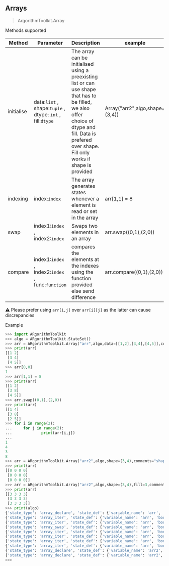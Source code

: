 ## Arrays

> ArgorithmToolkit.Array

Methods supported

| Method     | Parameter                                                 | Description                                                  | example                        |
| ---------- | --------------------------------------------------------- | ------------------------------------------------------------ | ------------------------------ |
| initialise | data:`list` , shape:`tuple` , dtype: `int` , fill:`dtype` | The array can be initialised using a preexisting list or can use  shape that has to be filled, we also offer choice of dtype and fill. Data is prefered over shape. Fill only works if shape is provided | Array("arr2",algo,shape=(3,4)) |
| indexing   | index:`index`                                             | The array generates states whenever a element is read or set in the array | arr\[1,1] = 8                  |
| swap       | index1:`index` , index2:`index`                           | Swaps two elements in an array                               | arr.swap((0,1),(2,0))          |
| compare    | index1:`index` , index2:`index` , func:`function`         | compares the elements at the indexes using the function provided else send difference | arr.compare((0,1),(2,0))       |

:warning: Please prefer using `arr[i,j]` over `arr[i][j]` as the latter can cause discrepancies

Example

```python
>>> import ARgorithmToolkit
>>> algo = ARgorithmToolkit.StateSet()
>>> arr = ARgorithmToolkit.Array("arr",algo,data=[[1,2],[3,4],[4,5]],comments="shape_declare")
>>> print(arr)
[[1 2]
 [3 4]
 [4 5]]
>>> arr[0,0]
1
>>> arr[1,1] = 8
>>> print(arr)
[[1 2]
 [3 8]
 [4 5]]
>>> arr.swap((0,1),(2,0))
>>> print(arr)
[[1 4]
 [3 8]
 [2 5]]
>>> for i in range(2):
...     for j in range(2):
...             print(arr[i,j])
... 
1
4
3
8
>>> arr = ARgorithmToolkit.Array("arr2",algo,shape=(3,4),comments="shape_declare") 
>>> print(arr)
[[0 0 0 0]
 [0 0 0 0]
 [0 0 0 0]]
>>> arr = ARgorithmToolkit.Array("arr2",algo,shape=(3,4),fill=3,comments="shape_declare") 
>>> print(arr)
[[3 3 3 3]
 [3 3 3 3]
 [3 3 3 3]]
>>> print(algo)
{'state_type': 'array_declare', 'state_def': {'variable_name': 'arr', 'body': [[1, 2], [3, 4], [4, 5]]}, 'comments': 'shape_declare'}
{'state_type': 'array_iter', 'state_def': {'variable_name': 'arr', 'body': [[1, 2], [3, 4], [4, 5]], 'index': (0, 0)}, 'comments': ''}
{'state_type': 'array_iter', 'state_def': {'variable_name': 'arr', 'body': [[1, 2], [3, 8], [4, 5]], 'index': (1, 1)}, 'comments': 'Writing 8 at index (1, 1)'}
{'state_type': 'array_swap', 'state_def': {'variable_name': 'arr', 'body': [[1, 4], [3, 8], [2, 5]], 'index1': (0, 1), 'index2': (2, 0)}, 'comments': ''}
{'state_type': 'array_iter', 'state_def': {'variable_name': 'arr', 'body': [[1, 4], [3, 8], [2, 5]], 'index': (0, 0)}, 'comments': ''}
{'state_type': 'array_iter', 'state_def': {'variable_name': 'arr', 'body': [[1, 4], [3, 8], [2, 5]], 'index': (0, 1)}, 'comments': ''}
{'state_type': 'array_iter', 'state_def': {'variable_name': 'arr', 'body': [[1, 4], [3, 8], [2, 5]], 'index': (1, 0)}, 'comments': ''}
{'state_type': 'array_iter', 'state_def': {'variable_name': 'arr', 'body': [[1, 4], [3, 8], [2, 5]], 'index': (1, 1)}, 'comments': ''}
{'state_type': 'array_declare', 'state_def': {'variable_name': 'arr2', 'body': [[0, 0, 0, 0], [0, 0, 0, 0], [0, 0, 0, 0]]}, 'comments': 'shape_declare'}
{'state_type': 'array_declare', 'state_def': {'variable_name': 'arr2', 'body': [[3, 3, 3, 3], [3, 3, 3, 3], [3, 3, 3, 3]]}, 'comments': 'shape_declare'}
>>> 

```

